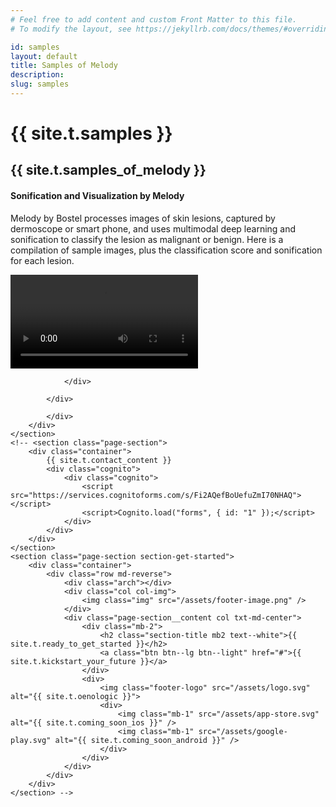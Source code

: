 ```yaml
---
# Feel free to add content and custom Front Matter to this file.
# To modify the layout, see https://jekyllrb.com/docs/themes/#overriding-theme-defaults

id: samples
layout: default
title: Samples of Melody
description: 
slug: samples
---
```

<!-- <div id="player" data-plyr-provider="vimeo" data-plyr-embed-id="331429597" data-vimeo-responsive="true" data-vimeo-autplay="true"></div> -->
<div class="page-header">
    <div class="page-header__content container">
        <h1 class="h5 page-label">{{ site.t.samples }}</h1>
        <h2 class="h1 page-title">{{ site.t.samples_of_melody }}</h2>
    </div>
</div>
<article class="page-content">    
    <section class="page-section">
        <div class="container">
            <div class="row">
            <div class="contact-info col">
                <div class="contact-block">
                    <h4 class="contact-block-title">Sonification and Visualization by Melody</h4>
                    <p>
                        Melody by Bostel processes images of skin lesions, captured by dermoscope or smart phone, and uses multimodal deep learning and sonification to classify the lesion as malignant or benign.
                        Here is a compilation of sample images, plus the classification score and sonification for each lesion.
                    </p>
                    <p>
                    <video src="/assets/Diagnostic_audio_samples.mp4" controls></video>
                    </p>
                   
                </div>
   
            </div>

            </div>
        </div>
    </section> 
    <!-- <section class="page-section">
        <div class="container">
            {{ site.t.contact_content }}
            <div class="cognito">
                <div class="cognito">
                    <script src="https://services.cognitoforms.com/s/Fi2AQefBoUefuZmI70NHAQ"></script>
                    <script>Cognito.load("forms", { id: "1" });</script>
                </div>
            </div>
        </div>
    </section>
    <section class="page-section section-get-started">
        <div class="container">
            <div class="row md-reverse">
                <div class="arch"></div>
                <div class="col col-img">
                    <img class="img" src="/assets/footer-image.png" />
                </div>
                <div class="page-section__content col txt-md-center">
                    <div class="mb-2">
                        <h2 class="section-title mb2 text--white">{{ site.t.ready_to_get_started }}</h2>
                        <a class="btn btn--lg btn--light" href="#">{{ site.t.kickstart_your_future }}</a>
                    </div>
                    <div>
                        <img class="footer-logo" src="/assets/logo.svg" alt="{{ site.t.oenologic }}">
                        <div>
                            <img class="mb-1" src="/assets/app-store.svg" alt="{{ site.t.coming_soon_ios }}" />
                            <img class="mb-1" src="/assets/google-play.svg" alt="{{ site.t.coming_soon_android }}" />
                        </div>
                    </div>
                </div>
            </div>
        </div>
    </section> -->
</article>
